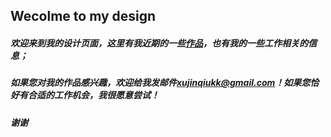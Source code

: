 ## Wecolme to my design

##### 欢迎来到我的设计页面，这里有我近期的一些[作品](https://github.com/xujinqiu/DesignShow/wiki)，也有我的一些工作相关的信息；

##### 如果您对我的作品感兴趣，欢迎给我发邮件*xujinqiukk@gmail.com*！如果您恰好有合适的工作机会，我很愿意尝试！

##### 谢谢
